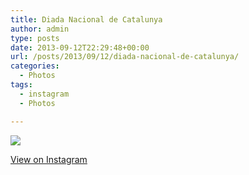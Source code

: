 ```yaml
---
title: Diada Nacional de Catalunya
author: admin
type: posts
date: 2013-09-12T22:29:48+00:00
url: /posts/2013/09/12/diada-nacional-de-catalunya/
categories:
  - Photos
tags:
  - instagram
  - Photos

---
```

<img src="https://lobban.org/wordpress//HLIC/0ee601c28f0690e8a5fcda4bebe9eff0.jpg" class="instagram-image" />

<p class="view-instagram">
  <a href="http://instagram.com/p/eLVa63Klvy/">View on Instagram</a>
</p>